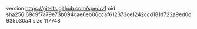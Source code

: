 version https://git-lfs.github.com/spec/v1
oid sha256:69c9f7a79e73b094cae6eb06ccaf612373ce1242ccd181d722a9ed0d935b30a4
size 117748
